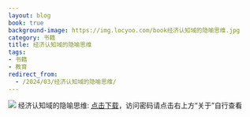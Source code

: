 ```yaml
---
layout: blog
book: true
background-image: https://img.locyoo.com/book经济认知域的隐喻思维.jpg
category: 书籍
title: 经济认知域的隐喻思维
tags:
- 书籍
- 教育
redirect_from:
  - /2024/03/经济认知域的隐喻思维/
---
```

![](https://img.locyoo.com/book经济认知域的隐喻思维.jpg)
经济认知域的隐喻思维: <a name = "ref1" href="https://url18.ctfile.com/f/50983618-1268598520-21c052?p=3619">点击下载</a>，访问密码请点击右上方“关于”自行查看